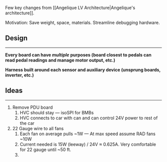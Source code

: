 Few key changes from [[Angelique LV Architecture|Angelique's architecture]].

Motivation: Save weight, space, materials. Streamline debugging hardware.

## Design
****
**Every board can have *multiple* purposes (board closest to pedals can read pedal readings and manage motor output, etc.)**

**Harness built around each sensor and auxiliary device (unsprung boards, inverter, etc.)**


## Ideas
****
1. Remove PDU board
	1. HVC should stay — isoSPI for BMBs
	2. HVC connects to car with can and can control 24V power to rest of the car
2. 22 Gauge wire to all fans
	1. Each fan on average pulls ~1W — At max speed assume RAD fans ~10W
	2. Current needed is 15W (leeway) / 24V $\approx$ 0.625A. Very comfortable for 22 gauge until ~50 ft.
	3. 